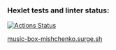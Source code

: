 ### Hexlet tests and linter status:
[![Actions Status](https://github.com/mishchenkoandrey/layout-designer-project-lvl2/workflows/hexlet-check/badge.svg)](https://github.com/mishchenkoandrey/layout-designer-project-lvl2/actions)

[music-box-mishchenko.surge.sh](http://music-box-mishchenko.surge.sh/)